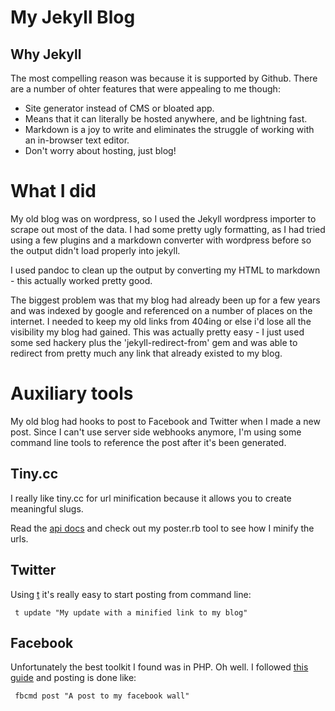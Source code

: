 # My Jekyll Blog

## Why Jekyll

The most compelling reason was because it is supported by Github. There are a number of ohter features that were appealing to me though:

+ Site generator instead of CMS or bloated app.
 + Means that it can literally be hosted anywhere, and be lightning fast.
+ Markdown is a joy to write and eliminates the struggle of working with an in-browser text editor.
+ Don't worry about hosting, just blog!

# What I did

My old blog was on wordpress, so I used the Jekyll wordpress importer to scrape out most of the data. I had some pretty ugly formatting, as I had tried using a few plugins and a markdown converter with wordpress before so the output didn't load properly into jekyll.

I used pandoc to clean up the output by converting my HTML to markdown - this actually worked pretty good. 

The biggest problem was that my blog had already been up for a few years and was indexed by google and referenced on a number of places on the internet. I needed to keep my old links from 404ing or else i'd lose all the visibility my blog had gained. This was actually pretty easy - I just used some sed hackery plus the 'jekyll-redirect-from' gem and was able to redirect from pretty much any link that already existed to my blog.

# Auxiliary tools

My old blog had hooks to post to Facebook and Twitter when I made a new post. Since I can't use server side webhooks anymore, I'm using some command line tools to reference the post after it's been generated.

## Tiny.cc

I really like tiny.cc for url minification because it allows you to create meaningful slugs.

Read the [api docs](https://tiny.cc/api-docs) and check out my poster.rb tool to see how I minify the urls.


## Twitter

Using [t](https://sferik.github.io/t/) it's really easy to start posting from command line:

```
 t update "My update with a minified link to my blog"
```

## Facebook

Unfortunately the best toolkit I found was in PHP. Oh well. I followed [this guide](https://xmodulo.com/2014/01/access-facebook-command-line-linux.html) and posting is done like:

```
 fbcmd post "A post to my facebook wall"
```
